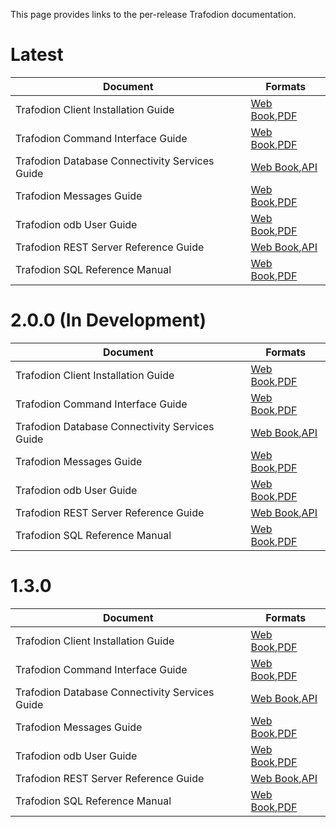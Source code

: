<!--
  Licensed under the Apache License, Version 2.0 (the "License");
  you may not use this file except in compliance with the License.
  You may obtain a copy of the License at
 
      http://www.apache.org/licenses/LICENSE-2.0
 
  Unless required by applicable law or agreed to in writing, software
  distributed under the License is distributed on an "AS IS" BASIS,
  WITHOUT WARRANTIES OR CONDITIONS OF ANY KIND, either express or implied.
  See the License for the specific language governing permissions and
  limitations under the 
  License.
-->
This page provides links to the per-release Trafodion documentation.

# Latest

Document                                       | Formats
-----------------------------------------------|-----------------------------------
Trafodion Client Installation Guide            | [Web Book](docs/client_install/index.html),[PDF](docs/client_install/Trafodion_Client_Installation_Guide.pdf)
Trafodion Command Interface Guide              | [Web Book](docs/command_interface/index.html),[PDF](docs/command_interface/Trafodion_Command_Interface_Guide.pdf)
Trafodion Database Connectivity Services Guide | [Web Book](docs/dcs_reference/index.html),[API](docs/dcs_reference/apidocs/index.html)
Trafodion Messages Guide                       | [Web Book](docs/messages_guide/index.html),[PDF](docs/messages_guide/Trafodion_Messages_Guide.pdf)
Trafodion odb User Guide                       | [Web Book](docs/odb/index.html),[PDF](docs/odb/Trafodion_odb_User_Guide.pdf)
Trafodion REST Server Reference Guide          | [Web Book](docs/rest_reference/index.html),[API](docs/rest_reference/apidocs/index.html)
Trafodion SQL Reference Manual                 | [Web Book](docs/sql_reference/index.html),[PDF](docs/sql_reference/Trafodion_SQL_Reference_Manual.pdf)

# 2.0.0 (In Development)

Document                                       | Formats
-----------------------------------------------|-----------------------------------
Trafodion Client Installation Guide            | [Web Book](docs/2.0.0/client_install/index.html),[PDF](docs/2.0.0/client_install/Trafodion_Client_Installation_Guide.pdf)
Trafodion Command Interface Guide              | [Web Book](docs/2.0.0/command_interface/index.html),[PDF](docs/2.0.0/command_interface/Trafodion_Command_Interface_Guide.pdf)
Trafodion Database Connectivity Services Guide | [Web Book](docs/2.0.0/dcs_reference/index.html),[API](docs/2.0.0/dcs_reference/apidocs/index.html)
Trafodion Messages Guide                       | [Web Book](docs/2.0.0/messages_guide/index.html),[PDF](docs/2.0.0/messages_guide/Trafodion_Messages_Guide.pdf)
Trafodion odb User Guide                       | [Web Book](docs/2.0.0/odb/index.html),[PDF](docs/2.0.0/odb/Trafodion_odb_User_Guide.pdf)
Trafodion REST Server Reference Guide          | [Web Book](docs/2.0.0/rest_reference/index.html),[API](docs/2.0.0/rest_reference/apidocs/index.html)
Trafodion SQL Reference Manual                 | [Web Book](docs/2.0.0/sql_reference/index.html),[PDF](docs/2.0.0/sql_reference/Trafodion_SQL_Reference_Manual.pdf)

# 1.3.0

Document                                       | Formats
-----------------------------------------------|-----------------------------------
Trafodion Client Installation Guide            | [Web Book](docs/1.3.0/client_install/index.html),[PDF](docs/1.3.0/client_install/Trafodion_Client_Installation_Guide.pdf)
Trafodion Command Interface Guide              | [Web Book](docs/1.3.0/command_interface/index.html),[PDF](docs/1.3.0/command_interface/Trafodion_Command_Interface_Guide.pdf)
Trafodion Database Connectivity Services Guide | [Web Book](docs/1.3.0/dcs_reference/index.html),[API](docs/1.3.0/dcs_reference/apidocs/index.html)
Trafodion Messages Guide                       | [Web Book](docs/1.3.0/messages_guide/index.html),[PDF](docs/1.3.0/messages_guide/Trafodion_Messages_Guide.pdf)
Trafodion odb User Guide                       | [Web Book](docs/1.3.0/odb/index.html),[PDF](docs/1.3.0/odb/Trafodion_odb_User_Guide.pdf)
Trafodion REST Server Reference Guide          | [Web Book](docs/1.3.0/rest_reference/index.html),[API](docs/1.3.0/rest_reference/apidocs/index.html)
Trafodion SQL Reference Manual                 | [Web Book](docs/1.3.0/sql_reference/index.html),[PDF](docs/1.3.0/sql_reference/Trafodion_SQL_Reference_Manual.pdf)

